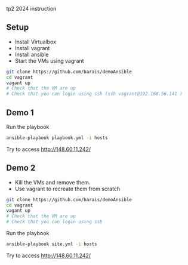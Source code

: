 tp2  2024  instruction

## Setup

- Install Virtualbox
- Install vagrant
- Install ansible
- Start the VMs using vagrant


```bash
git clone https://github.com/barais/demoAnsible
cd vagrant
vagant up
# Check that the VM are up
# Check that you can login using ssh (ssh vagrant@192.168.56.141 )
```

## Demo 1

Run the playbook

```bash
ansible-playbook playbook.yml -i hosts
```

Try to access http://148.60.11.242/
## Demo 2

- Kill the VMs and remove them.
- Use vagrant to recreate them from scratch

```bash
git clone https://github.com/barais/demoAnsible
cd vagrant
vagant up
# Check that the VM are up
# Check that you can login using ssh 
```

Run the playbook

```bash
ansible-playbook site.yml -i hosts
```

Try to access http://148.60.11.242/
